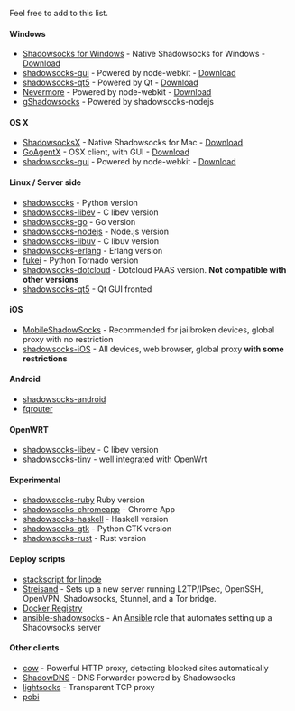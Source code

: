 Feel free to add to this list.

#### Windows

* [Shadowsocks for Windows](https://github.com/clowwindy/shadowsocks-csharp) - Native Shadowsocks for Windows - [Download](https://github.com/clowwindy/shadowsocks-csharp)
* [shadowsocks-gui](https://github.com/shadowsocks/shadowsocks-gui) - Powered by node-webkit - [Download](https://sourceforge.net/projects/shadowsocksgui/files/dist/)
* [shadowsocks-qt5](https://github.com/librehat/shadowsocks-qt5) - Powered by Qt - [Download](https://github.com/librehat/shadowsocks-qt5/releases)
* [Nevermore](https://github.com/nihgwu/Nevermore) - Powered by node-webkit - [Download](https://github.com/nihgwu/Nevermore/releases)
* [gShadowsocks](https://github.com/kawaiiushio/gShadowsocks) - Powered by shadowsocks-nodejs

#### OS X

* [ShadowsocksX](https://github.com/shadowsocks/shadowsocks-iOS/) - Native Shadowsocks for Mac - [Download](https://sourceforge.net/projects/shadowsocksgui/files/dist/)
* [GoAgentX](https://github.com/ohdarling/GoAgentX) - OSX client, with GUI - [Download](https://github.com/ohdarling/GoAgentX/releases)
* [shadowsocks-gui](https://github.com/shadowsocks/shadowsocks-gui) - Powered by node-webkit - [Download](https://sourceforge.net/projects/shadowsocksgui/files/dist/)

#### Linux / Server side

* [shadowsocks](https://github.com/clowwindy/shadowsocks) - Python version
* [shadowsocks-libev](https://github.com/madeye/shadowsocks-libev) - C libev version
* [shadowsocks-go](https://github.com/shadowsocks/shadowsocks-go) - Go version
* [shadowsocks-nodejs](https://github.com/clowwindy/shadowsocks-nodejs) - Node.js version
* [shadowsocks-libuv](https://github.com/dndx/shadowsocks-libuv) - C libuv version
* [shadowsocks-erlang](https://github.com/Yongke/shadowsocks-erlang) - Erlang version
* [fukei](https://github.com/thomashuang/Fukei) - Python Tornado version
* [shadowsocks-dotcloud](https://github.com/clowwindy/shadowsocks-dotcloud) - Dotcloud PAAS version. **Not compatible with other versions**
* [shadowsocks-qt5](https://github.com/librehat/shadowsocks-qt5) - Qt GUI fronted

#### iOS

* [MobileShadowSocks](https://github.com/linusyang/MobileShadowSocks) - Recommended for jailbroken devices, global proxy with no restriction
* [shadowsocks-iOS](https://github.com/shadowsocks/shadowsocks-iOS) - All devices, web browser, global proxy **with some restrictions**

#### Android

* [shadowsocks-android](https://github.com/shadowsocks/shadowsocks-android)
* [fqrouter](https://github.com/fqrouter/fqrouter)

<a id="server-side"></a>

#### OpenWRT

* [shadowsocks-libev](https://github.com/madeye/shadowsocks-libev) - C libev version
* [shadowsocks-tiny](https://github.com/zhao-gang/shadowsocks-tiny) - well integrated with OpenWrt

#### Experimental

* [shadowsocks-ruby](https://github.com/clowwindy/shadowsocks-ruby) Ruby version
* [shadowsocks-chromeapp](https://github.com/clowwindy/shadowsocks-chromeapp) - Chrome App
* [shadowsocks-haskell](https://github.com/rnons/shadowsocks-haskell) - Haskell version
* [shadowsocks-gtk](https://github.com/apporc/shadowsocks-gtk) - Python GTK version
* [shadowsocks-rust](https://github.com/zonyitoo/shadowsocks-rust) - Rust version

#### Deploy scripts

* [stackscript for linode](https://github.com/clowwindy/shadowsocks/wiki/Setting-Up-Shadowsocks-on-Linode)
* [Streisand](https://github.com/jlund/streisand) - Sets up a new server running L2TP/IPsec, OpenSSH, OpenVPN, Shadowsocks, Stunnel, and a Tor bridge.
* [Docker Registry](https://registry.hub.docker.com/u/hbrls/shadowsocks/)
* [ansible-shadowsocks](https://github.com/jlund/ansible-shadowsocks) - An [Ansible](http://www.ansibleworks.com/) role that automates setting up a Shadowsocks server

#### Other clients

* [cow](https://github.com/cyfdecyf/cow) - Powerful HTTP proxy, detecting blocked sites automatically
* [ShadowDNS](https://github.com/clowwindy/ShadowDNS) - DNS Forwarder powered by Shadowsocks
* [lightsocks](https://github.com/clowwindy/lightsocks) - Transparent TCP proxy
* [pobi](https://github.com/jackyz/pobi)